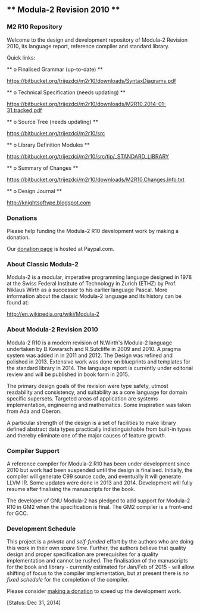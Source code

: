 ## ** Modula-2 Revision 2010 ** ##

### M2 R10 Repository ###

Welcome to the design and development repository of Modula-2 Revision 2010,
its language report, reference compiler and standard library.

Quick links:

** o  Finalised Grammar (up-to-date) **

https://bitbucket.org/trijezdci/m2r10/downloads/SyntaxDiagrams.pdf

** o  Technical Specification (needs updating) **

https://bitbucket.org/trijezdci/m2r10/downloads/M2R10.2014-01-31.tracked.pdf

** o  Source Tree (needs updating) **

https://bitbucket.org/trijezdci/m2r10/src

** o  Library Definition Modules **

https://bitbucket.org/trijezdci/m2r10/src/tip/_STANDARD_LIBRARY

** o  Summary of Changes **

https://bitbucket.org/trijezdci/m2r10/downloads/M2R10.Changes.Info.txt

** o  Design Journal **

http://knightsoftype.blogspot.com


### Donations ###

Please help funding the Modula-2 R10 development work by making a donation.

Our [donation page](https://www.paypal.com/cgi-bin/webscr?cmd=_s-xclick&hosted_button_id=QA4WRY9TW7GT4) is hosted at Paypal.com.


### About Classic Modula-2 ###

Modula-2 is a modular, imperative programming language designed in 1978 at the
Swiss Federal Institute of Technology in Zurich (ETHZ)  by Prof. Niklaus Wirth
as a successor  to his earlier language  Pascal.  More information  about  the
classic Modula-2 language and its history can be found at:

http://en.wikipedia.org/wiki/Modula-2


### About Modula-2 Revision 2010 ###

Modula-2 R10 is a modern revision of N.Wirth's Modula-2 language undertaken by
B.Kowarsch  and R.Sutcliffe  in 2009  and 2010.  A pragma system  was added in
in 2011 and 2012.  The Design was  refined and polished in 2013.  Extensive work
was done on blueprints and templates for the standard library in 2014. The language
report is  currently under editorial review  and will be published in book form in 2015.

The primary design goals of the revision were type safety,  utmost readability
and consistency,  and  suitability  as a  core language   for domain  specific
supersets.   Targeted  areas   of  application   are  systems  implementation,
engineering and mathematics.  Some inspiration was taken from Ada and Oberon.

A particular strength  of the design  is  a set of facilities  to make library
defined abstract data types  practically indistinguishable from built-in types
and thereby eliminate one of the major causes of feature growth.


### Compiler Support ###

A reference compiler  for Modula-2 R10 has been  under development  since 2010
but work had been suspended until the design is finalised. Initially, the compiler will
generate C99 source code,  and eventually it will generate LLVM IR. Some updates
were done in 2013 and 2014.  Development will fully resume after finalising the
manuscripts for the book. 

The developer of GNU Modula-2 has pledged to add support for Modula-2 R10 in
GM2 when the specification is final. The GM2 compiler is a front-end for GCC.


### Development Schedule ###

This project is a  *private*  and  *self-funded*  effort by the authors who are
doing this work in their own *spare* *time*.  Further, the authors believe that
quality design  and proper specification are prerequisites for a quality
implementation and cannot be rushed.  The finalisation  of the  manuscripts
for the book and library - currently estimated for Jan/Feb of 2015 - will allow
shifting of focus to the compiler implementation,  but at present there is
*no fixed schedule* for the completion of the compiler.

Please consider [making a donation](https://www.paypal.com/cgi-bin/webscr?cmd=_s-xclick&hosted_button_id=QA4WRY9TW7GT4) to speed up the development work.


[Status: Dec 31, 2014]